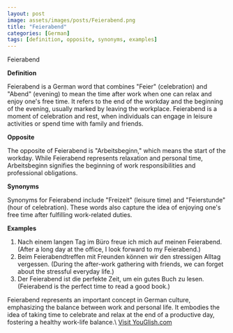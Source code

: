 ```yaml
---
layout: post
image: assets/images/posts/Feierabend.png
title: "Feierabend"
categories: [German]
tags: [definition, opposite, synonyms, examples]
---
```


Feierabend

**Definition**

Feierabend is a German word that combines "Feier" (celebration) and "Abend" (evening) to mean the time after work when one can relax and enjoy one's free time. It refers to the end of the workday and the beginning of the evening, usually marked by leaving the workplace. Feierabend is a moment of celebration and rest, when individuals can engage in leisure activities or spend time with family and friends.

**Opposite**

The opposite of Feierabend is "Arbeitsbeginn," which means the start of the workday. While Feierabend represents relaxation and personal time, Arbeitsbeginn signifies the beginning of work responsibilities and professional obligations.

**Synonyms**

Synonyms for Feierabend include "Freizeit" (leisure time) and "Feierstunde" (hour of celebration). These words also capture the idea of enjoying one's free time after fulfilling work-related duties.

**Examples**

1. Nach einem langen Tag im Büro freue ich mich auf meinen Feierabend. (After a long day at the office, I look forward to my Feierabend.)
2. Beim Feierabendtreffen mit Freunden können wir den stressigen Alltag vergessen. (During the after-work gathering with friends, we can forget about the stressful everyday life.)
3. Der Feierabend ist die perfekte Zeit, um ein gutes Buch zu lesen. (Feierabend is the perfect time to read a good book.)

Feierabend represents an important concept in German culture, emphasizing the balance between work and personal life. It embodies the idea of taking time to celebrate and relax at the end of a productive day, fostering a healthy work-life balance.\ <a id="yg-widget-0" class="youglish-widget" data-query="Feierabend" data-lang="german" data-components="8412" data-auto-start="0" data-bkg-color="theme_light" data-title="How%20to%20pronounce%20Feierabend%20in%20German"  rel="nofollow" href="https://youglish.com">Visit YouGlish.com</a><script async src="https://youglish.com/public/emb/widget.js" charset="utf-8"></script>
